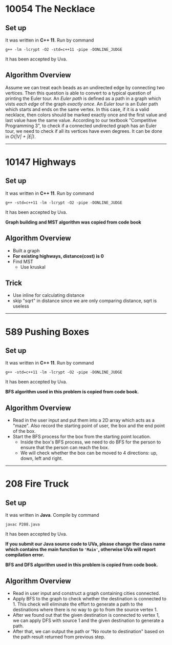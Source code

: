 # 10054 The Necklace

## Set up

It was written in **C++ 11**. Run by command

``g++ -lm -lcrypt -O2 -std=c++11 -pipe -DONLINE_JUDGE``

It has been accepted by Uva.

## Algorithm Overview

Assume we can treat each beads as an undirected edge by connecting two vertices. Then this  question is able to convert to a typical question of printing the Euler tour. An *Euler path* is defined as a path in a graph which vists *each edge* of the graph *exactly once*. An *Euler tour* is an Euler path which starts and ends on the same vertex. In this case, if it is a valid necklace, then colors should be marked exactly once and the first value and last value have the same value. According to our textbook "Competitive Programming 3", to check if a connected undirected graph has an Euler tour, we need to check if all its vertices have even degrees. It can be done in *O(|V| + |E|)*.

---



# 10147 Highways

## Set up

It was written in **C++ 11**. Run by command

``g++ -std=c++11 -lm -lcrypt -O2 -pipe -DONLINE_JUDGE``

It has been accepted by Uva.

**Graph building and MST algorithm was copied from code book**

## Algorithm Overview

* Built a graph
* **For existing highways, distance(cost) is 0**
* Find MST
  * Use kruskal

## Trick

* Use inline for calculating distance
* skip "sqrt" in distance since we are only comparing distance, sqrt is useless

---

# 589 Pushing Boxes

## Set up

It was written in **C++ 11**. Run by command

``g++ -std=c++11 -lm -lcrypt -O2 -pipe -DONLINE_JUDGE``

It has been accepted by Uva.

**BFS algorithm used in this problem is copied from code book.**

## Algorithm Overview

* Read in the user input and put them into a 2D array which acts as a "maze". Also record the starting point of user, the box and the end point of the box.
* Start the BFS process for the box from the starting point location.
  * Inside the box's BFS process, we need to do BFS for the person to ensure that the person can reach the box. 
  * We will check whether the box can be moved to 4 directions: up, down, left and right.

---

# 208 Fire Truck

## Set up

It was written in **Java**. Compile by command

`javac P208.java`

It has been accepted by Uva.

**If you submit our Java source code to UVa, please change the class name which contains the main function to `'Main'`, otherwise UVa will report compilation error.**

**BFS and DFS algorithm used in this problem is copied from code book.**

## Algorithm Overview

* Read in user input and construct a graph containing cities connected.
* Apply BFS to the graph to check whether the destination is connected to 1. This check will eliminate the effort to generate a path to the destinations where there is no way to go to from the source vertex 1.
* After we found out that the given destination is connected to vertex 1, we can apply DFS with source 1 and the given destination to generate a path.
* After that, we can output the path or "No route to destination" based on the path result returned from previous step.